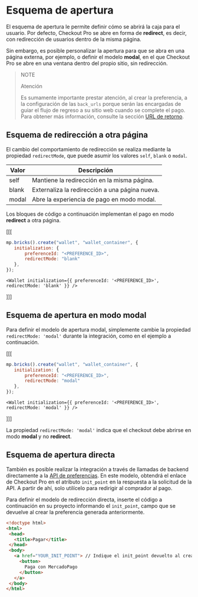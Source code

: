 # Esquema de apertura

El esquema de apertura le permite definir cómo se abrirá la caja para el usuario. Por defecto, Checkout Pro se abre en forma de **redirect**, es decir, con redirección de usuarios dentro de la misma página.

Sin embargo, es posible personalizar la apertura para que se abra en una página externa, por ejemplo, o definir el modelo **modal**, en el que Checkout Pro se abre en una ventana dentro del propio sitio, sin redirección.

> NOTE
> 
> Atención
>
> Es sumamente importante prestar atención, al crear la preferencia, a la configuración de las `back_urls` porque serán las encargadas de guiar el flujo de regreso a su sitio web cuando se complete el pago. Para obtener más información, consulte la sección [URL de retorno](/developers/es/docs/checkout-pro/checkout-customization/user-interface/redirection).

## Esquema de redirección a otra página

El cambio del comportamiento de redirección se realiza mediante la propiedad `redirectMode`, que puede asumir los valores `self`, `blank` o `modal`.

| Valor | Descripción |
| --- |--- |
| self | Mantiene la redirección en la misma página. |
| blank | Externaliza la redirección a una página nueva. |
| modal | Abre la experiencia de pago en modo modal. |

Los bloques de código a continuación implementan el pago en modo **redirect** a otra página.

[[[
```Javascript
mp.bricks().create("wallet", "wallet_container", {
   initialization: {
       preferenceId: "<PREFERENCE_ID>",
       redirectMode: "blank"
   },
});
```
```react-jsx
<Wallet initialization={{ preferenceId: '<PREFERENCE_ID>', redirectMode: 'blank' }} />
```
]]]

## Esquema de apertura en modo modal

Para definir el modelo de apertura modal, simplemente cambie la propiedad `redirectMode: 'modal'` durante la integración, como en el ejemplo a continuación.

[[[
```Javascript
mp.bricks().create("wallet", "wallet_container", {
   initialization: {
       preferenceId: "<PREFERENCE_ID>",
       redirectMode: "modal"
   },
});
```
```react-jsx
<Wallet initialization={{ preferenceId: '<PREFERENCE_ID>', redirectMode: 'modal' }} />
```
]]]

La propiedad `redirectMode: 'modal'` indica que el checkout debe abrirse en modo **modal** y no **redirect**.

## Esquema de apertura directa

También es posible realizar la integración a través de llamadas de backend directamente a la [API de preferencias](/developers/es/reference/preferences/_checkout_preferences/post). En este modelo, obtendrá el enlace de Checkout Pro en el atributo `init_point` en la respuesta a la solicitud de la API. A partir de ahí, solo utilícelo para redirigir al comprador al pago.

Para definir el modelo de redirección directa, inserte el código a continuación en su proyecto informando el `init_point`, campo que se devuelve al crear la preferencia generada anteriormente.

```html
<!doctype html>
<html>
 <head>
   <title>Pagar</title>
 </head>
 <body>
   <a href="YOUR_INIT_POINT"> // Indique el init_point devuelto al crear la preferencia
     <button>
       Paga con MercadoPago
     </button>
   </a>
 </body>
</html>
```